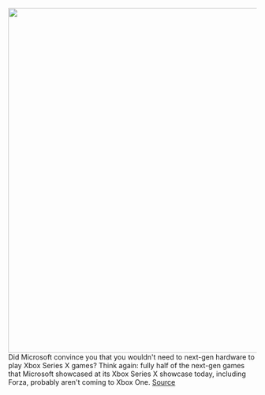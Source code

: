 <img src='https://cdn.vox-cdn.com/thumbor/zI1HIBmgHPkNlc76pyUaTg5rNnk=/0x0:2208x1272/1200x800/filters:focal(994x469:1346x821)/cdn.vox-cdn.com/uploads/chorus_image/image/67099041/Screen_Shot_2020_07_23_at_12.17.05_PM.0.png' width='700px' /><br/>
Did Microsoft convince you that you wouldn't need to next-gen hardware to play Xbox Series X games? Think again: fully half of the next-gen games that Microsoft showcased at its Xbox Series X showcase today, including Forza, probably aren't coming to Xbox One.
<a href='https://www.theverge.com/2020/7/23/21335984/microsoft-xbox-series-x-exclusive-next-gen-promise'> Source <a/>